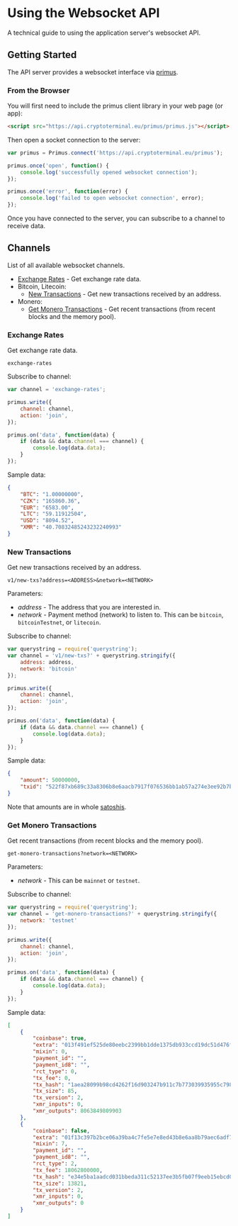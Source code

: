 # Using the Websocket API

A technical guide to using the application server's websocket API.


## Getting Started

The API server provides a websocket interface via [primus](https://github.com/primus/primus).


### From the Browser

You will first need to include the primus client library in your web page (or app):
```html
<script src="https://api.cryptoterminal.eu/primus/primus.js"></script>
```

Then open a socket connection to the server:
```js
var primus = Primus.connect('https://api.cryptoterminal.eu/primus');

primus.once('open', function() {
	console.log('successfully opened websocket connection');
});

primus.once('error', function(error) {
	console.log('failed to open websocket connection', error);
});
```
Once you have connected to the server, you can subscribe to a channel to receive data.


## Channels

List of all available websocket channels.

* [Exchange Rates](#exchange-rates) - Get exchange rate data.
* Bitcoin, Litecoin:
  * [New Transactions](#new-transactions) - Get new transactions received by an address.
* Monero:
  * [Get Monero Transactions](#get-monero-transactions) - Get recent transactions (from recent blocks and the memory pool).


### Exchange Rates

Get exchange rate data.

`exchange-rates`

Subscribe to channel:
```js
var channel = 'exchange-rates';

primus.write({
	channel: channel,
	action: 'join',
});

primus.on('data', function(data) {
	if (data && data.channel === channel) {
		console.log(data.data);
	}
});
```

Sample data:
```json
{
	"BTC": "1.00000000",
	"CZK": "165860.36",
	"EUR": "6583.00",
	"LTC": "59.11912504",
	"USD": "8094.52",
	"XMR": "40.70832485243232240993"
}
```


### New Transactions

Get new transactions received by an address.

`v1/new-txs?address=<ADDRESS>&network=<NETWORK>`

Parameters:
* _address_ - The address that you are interested in.
* _network_ - Payment method (network) to listen to. This can be `bitcoin`, `bitcoinTestnet`, or `litecoin`.

Subscribe to channel:
```js
var querystring = require('querystring');
var channel = 'v1/new-txs?' + querystring.stringify({
	address: address,
	network: 'bitcoin'
});

primus.write({
	channel: channel,
	action: 'join',
});

primus.on('data', function(data) {
	if (data && data.channel === channel) {
		console.log(data.data);
	}
});
```

Sample data:
```json
{
	"amount": 50000000,
	"txid": "522f87xb689c33a8306b8e6aacb7917f076536bb1ab57a274e3ee92b7b2d1be0"
}
```
Note that amounts are in whole [satoshis](https://en.bitcoin.it/wiki/Satoshi_(unit)).


### Get Monero Transactions

Get recent transactions (from recent blocks and the memory pool).

`get-monero-transactions?network=<NETWORK>`

Parameters:
* _network_ - This can be `mainnet` or `testnet`.

Subscribe to channel:
```js
var querystring = require('querystring');
var channel = 'get-monero-transactions?' + querystring.stringify({
	network: 'testnet'
});

primus.write({
	channel: channel,
	action: 'join',
});

primus.on('data', function(data) {
	if (data && data.channel === channel) {
		console.log(data.data);
	}
});
```

Sample data:
```json
[
	{
		"coinbase": true,
		"extra": "013f491ef525de80eebc2399bb1dde1375db933ccd19dc51d476fb0c218f063ff2",
		"mixin": 0,
		"payment_id": "",
		"payment_id8": "",
		"rct_type": 0,
		"tx_fee": 0,
		"tx_hash": "1aea28099b98cd4262f16d903247b911c7b773039935955c7986338e9535b225",
		"tx_size": 85,
		"tx_version": 2,
		"xmr_inputs": 0,
		"xmr_outputs": 8063849809903
	},
	{
		"coinbase": false,
		"extra": "01f13c397b2bce06a39ba4c7fe5e7e8ed43b8e6aa8b79aec6adf7e8fc2b97b291a01f13c397b2bce06a39ba4c7fe5e7e8ed43b8e6aa8b79aec6adf7e8fc2b97b291a",
		"mixin": 7,
		"payment_id": "",
		"payment_id8": "",
		"rct_type": 2,
		"tx_fee": 18062800000,
		"tx_hash": "e34e5ba1aadcd031bbeda311c52137ee3b5fb07f9eeb15ebcd0d3f39e22e91e0",
		"tx_size": 13821,
		"tx_version": 2,
		"xmr_inputs": 0,
		"xmr_outputs": 0
	}
]
```
